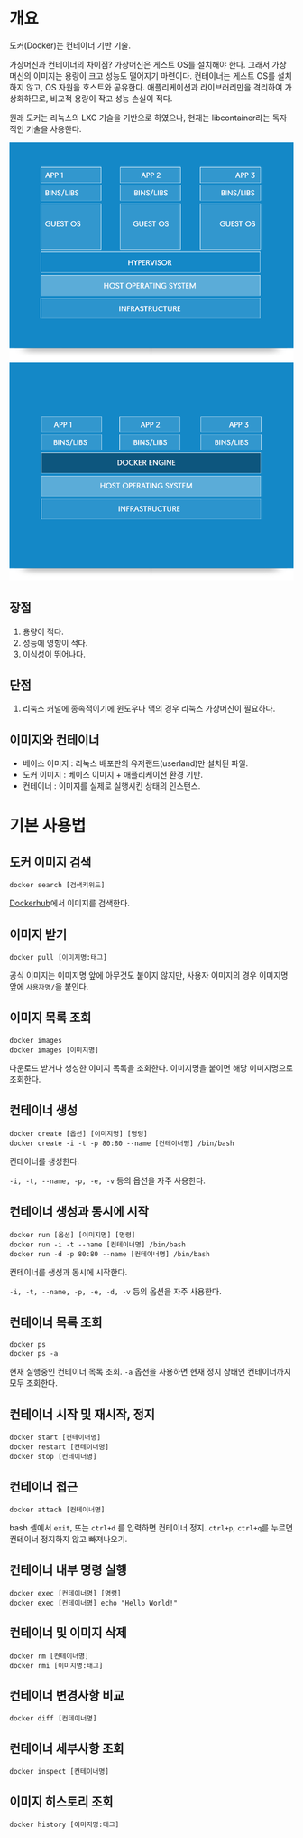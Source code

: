 # 개요

도커(Docker)는 컨테이너 기반 기술.

가상머신과 컨테이너의 차이점?
가상머신은 게스트 OS를 설치해야 한다. 그래서 가상머신의 이미지는 용량이 크고 성능도 떨어지기 마련이다.
컨테이너는 게스트 OS를 설치하지 않고, OS 자원을 호스트와 공유한다. 애플리케이션과 라이브러리만을 격리하여 가상화하므로, 비교적 용량이 작고 성능 손실이 적다.

원래 도커는 리눅스의 LXC 기술을 기반으로 하였으나, 현재는 libcontainer라는 독자적인 기술을 사용한다.

![가상머신 구조](./img/docker-vm.png)
![도커 구조](./img/docker-docker.png)

## 장점
1. 용량이 적다.
2. 성능에 영향이 적다.
3. 이식성이 뛰어나다.

## 단점
1. 리눅스 커널에 종속적이기에 윈도우나 맥의 경우 리눅스 가상머신이 필요하다.

## 이미지와 컨테이너
- 베이스 이미지 : 리눅스 배포판의 유저랜드(userland)만 설치된 파일.
- 도커 이미지 : 베이스 이미지 + 애플리케이션 환경 기반.
- 컨테이너 : 이미지를 실제로 실행시킨 상태의 인스턴스.



# 기본 사용법
## 도커 이미지 검색
```docker
docker search [검색키워드]
```
[Dockerhub](https://hub.docker.com/)에서 이미지를 검색한다.

## 이미지 받기
```docker
docker pull [이미지명:태그]
```
공식 이미지는 이미지명 앞에 아무것도 붙이지 않지만, 사용자 이미지의 경우 이미지명 앞에 `사용자명/`을 붙인다.

## 이미지 목록 조회
```docker
docker images
docker images [이미지명]
```
다운로드 받거나 생성한 이미지 목록을 조회한다. 이미지명을 붙이면 해당 이미지명으로 조회한다.

## 컨테이너 생성
```docker
docker create [옵션] [이미지명] [명령]
docker create -i -t -p 80:80 --name [컨테이너명] /bin/bash
```
컨테이너를 생성한다.

`-i, -t, --name, -p, -e, -v` 등의 옵션을 자주 사용한다.

## 컨테이너 생성과 동시에 시작
```docker
docker run [옵션] [이미지명] [명령]
docker run -i -t --name [컨테이너명] /bin/bash
docker run -d -p 80:80 --name [컨테이너명] /bin/bash
```
컨테이너를 생성과 동시에 시작한다.

`-i, -t, --name, -p, -e, -d, -v` 등의 옵션을 자주 사용한다.

## 컨테이너 목록 조회
```docker
docker ps
docker ps -a
```
현재 실행중인 컨테이너 목록 조회. `-a` 옵션을 사용하면 현재 정지 상태인 컨테이너까지 모두 조회한다.

## 컨테이너 시작 및 재시작, 정지
```docker
docker start [컨테이너명]
docker restart [컨테이너명]
docker stop [컨테이너명]
```

## 컨테이너 접근
```docker
docker attach [컨테이너명]
```
bash 셸에서 `exit`, 또는 `ctrl+d` 를 입력하면 컨테이너 정지. `ctrl+p`, `ctrl+q`를 누르면 컨테이너 정지하지 않고 빠져나오기.

## 컨테이너 내부 명령 실행
```docker
docker exec [컨테이너명] [명령]
docker exec [컨테이너명] echo "Hello World!"
```

## 컨테이너 및 이미지 삭제
```docker
docker rm [컨테이너명]
docker rmi [이미지명:태그]
```

## 컨테이너 변경사항 비교
```docker
docker diff [컨테이너명]
```

## 컨테이너 세부사항 조회
```docker
docker inspect [컨테이너명]
```

## 이미지 히스토리 조회
```docker
docker history [이미지명:태그]
```
